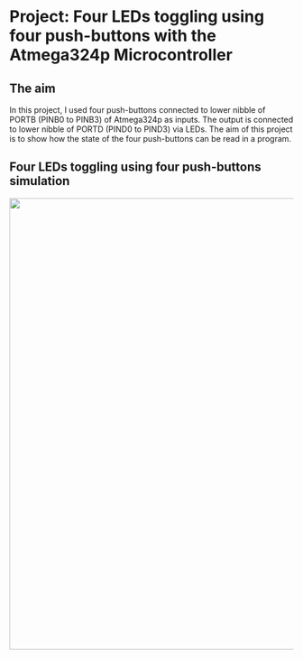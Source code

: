 # Project: Four LEDs toggling using four push-buttons with the Atmega324p Microcontroller

## The aim
In this project, I used four push-buttons connected to lower nibble of PORTB (PINB0 to PINB3) of Atmega324p as inputs. The output is connected to lower nibble of PORTD (PIND0 to PIND3) via LEDs. The aim of this project is to show how the state of the four push-buttons can be read in a program.

## Four LEDs toggling using four push-buttons simulation
<img src="https://github.com/user-attachments/assets/2d58668c-eb89-43e9-9cf6-b2296586a510" width="800">



